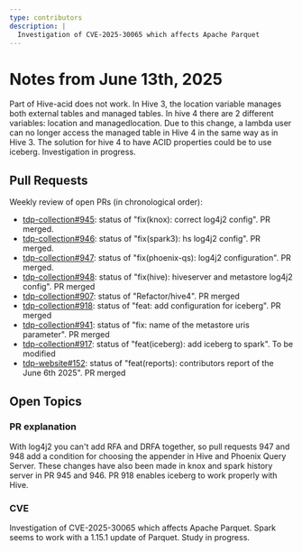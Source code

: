 ```yaml
---
type: contributors
description: |
  Investigation of CVE-2025-30065 which affects Apache Parquet
---
```


# Notes from June 13th, 2025

Part of Hive-acid does not work. In Hive 3, the location variable manages both external tables and managed tables. In hive 4 there are 2 different variables: location and managedlocation. Due to this change, a lambda user can no longer access the managed table in Hive 4 in the same way as in Hive 3. The solution for hive 4 to have ACID properties could be to use iceberg. Investigation in progress.

## Pull Requests

Weekly review of open PRs (in chronological order):

- [tdp-collection#945](https://github.com/TOSIT-IO/tdp-collection/pull/945): status of "fix(knox): correct log4j2 config". PR merged.
- [tdp-collection#946](https://github.com/TOSIT-IO/tdp-collection/pull/946): status of "fix(spark3): hs log4j2 config". PR merged.
- [tdp-collection#947](https://github.com/TOSIT-IO/tdp-collection/pull/947): status of "fix(phoenix-qs): log4j2 configuration". PR merged.
- [tdp-collection#948](https://github.com/TOSIT-IO/tdp-collection/pull/948): status of "fix(hive): hiveserver and metastore log4j2 config". PR merged
- [tdp-collection#907](https://github.com/TOSIT-IO/tdp-collection/pull/907): status of "Refactor/hive4". PR merged
- [tdp-collection#918](https://github.com/TOSIT-IO/tdp-collection/pull/918): status of "feat: add configuration for iceberg". PR merged
- [tdp-collection#941](https://github.com/TOSIT-IO/tdp-collection/pull/941): status of "fix: name of the metastore uris parameter". PR merged
- [tdp-collection#917](https://github.com/TOSIT-IO/tdp-collection/pull/917): status of "feat(iceberg): add iceberg to spark". To be modified
- [tdp-website#152](https://github.com/TOSIT-IO/tdp-website/pull/152): status of "feat(reports): contributors report of the June 6th 2025". PR merged

## Open Topics

### PR explanation
With log4j2 you can't add RFA and DRFA together, so pull requests 947 and 948 add a condition for choosing the appender in Hive and Phoenix Query Server. These changes have also been made in knox and spark history server in PR 945 and 946.
PR 918 enables iceberg to work properly with Hive.

### CVE

Investigation of CVE-2025-30065 which affects Apache Parquet. Spark seems to work with a 1.15.1 update of Parquet. Study in progress.
